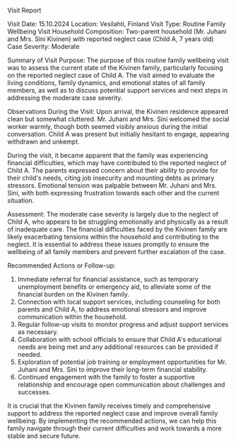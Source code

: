  Visit Report

Visit Date: 15.10.2024
Location: Vesilahti, Finland
Visit Type: Routine Family Wellbeing Visit
Household Composition: Two-parent household (Mr. Juhani and Mrs. Sini Kivinen) with reported neglect case (Child A, 7 years old)
Case Severity: Moderate

Summary of Visit Purpose:
The purpose of this routine family wellbeing visit was to assess the current state of the Kivinen family, particularly focusing on the reported neglect case of Child A. The visit aimed to evaluate the living conditions, family dynamics, and emotional states of all family members, as well as to discuss potential support services and next steps in addressing the moderate case severity.

Observations During the Visit:
Upon arrival, the Kivinen residence appeared clean but somewhat cluttered. Mr. Juhani and Mrs. Sini welcomed the social worker warmly, though both seemed visibly anxious during the initial conversation. Child A was present but initially hesitant to engage, appearing withdrawn and unkempt.

During the visit, it became apparent that the family was experiencing financial difficulties, which may have contributed to the reported neglect of Child A. The parents expressed concern about their ability to provide for their child's needs, citing job insecurity and mounting debts as primary stressors. Emotional tension was palpable between Mr. Juhani and Mrs. Sini, with both expressing frustration towards each other and the current situation.

Assessment:
The moderate case severity is largely due to the neglect of Child A, who appears to be struggling emotionally and physically as a result of inadequate care. The financial difficulties faced by the Kivinen family are likely exacerbating tensions within the household and contributing to the neglect. It is essential to address these issues promptly to ensure the wellbeing of all family members and prevent further escalation of the case.

Recommended Actions or Follow-up:
1. Immediate referral for financial assistance, such as temporary unemployment benefits or emergency aid, to alleviate some of the financial burden on the Kivinen family.
2. Connection with local support services, including counseling for both parents and Child A, to address emotional stressors and improve communication within the household.
3. Regular follow-up visits to monitor progress and adjust support services as necessary.
4. Collaboration with school officials to ensure that Child A's educational needs are being met and any additional resources can be provided if needed.
5. Exploration of potential job training or employment opportunities for Mr. Juhani and Mrs. Sini to improve their long-term financial stability.
6. Continued engagement with the family to foster a supportive relationship and encourage open communication about challenges and successes.

It is crucial that the Kivinen family receives timely and comprehensive support to address the reported neglect case and improve overall family wellbeing. By implementing the recommended actions, we can help this family navigate through their current difficulties and work towards a more stable and secure future.